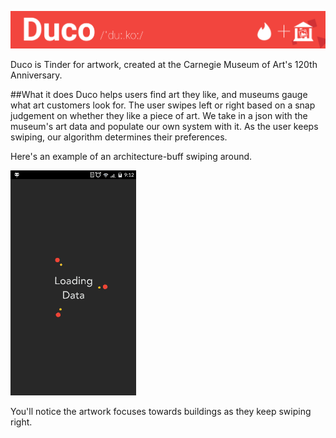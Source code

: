 ![Duco](https://github.com/devanshk/Duco/blob/master/Designs/readme_duco_thin.png?raw=true)

Duco is Tinder for artwork, created at the Carnegie Museum of Art's 120th Anniversary.

##What it does
Duco helps users find art they like, and museums gauge what art customers look for. The user swipes left or right based on a snap judgement on whether they like a piece of art. We take in a json with the museum's art data and populate our own system with it. As the user keeps swiping, our algorithm determines their preferences.

Here's an example of an architecture-buff swiping around.

![ArchiSample](https://github.com/devanshk/Duco/blob/master/Designs/rec_1_convert.gif?raw=true)

You'll notice the artwork focuses towards buildings as they keep swiping right.
